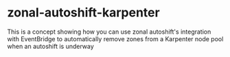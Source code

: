 # zonal-autoshift-karpenter
This is a concept showing how you can use zonal autoshift's integration with EventBridge to automatically remove zones from a Karpenter node pool when an autoshift is underway
